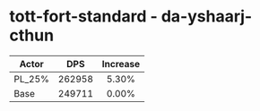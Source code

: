 # tott-fort-standard - da-yshaarj-cthun
| Actor | DPS | Increase |
|---|:---:|:---:|
|PL_25%|262958|5.30%|
|Base|249711|0.00%|
